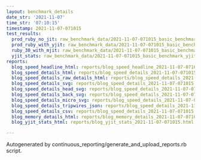 ```yaml
---
layout: benchmark_details
date_str: '2021-11-07'
time_str: '07:10:15'
timestamp: 2021-11-07-071015
test_results:
  prod_ruby_no_jit: raw_benchmark_data/2021-11-07-071015_basic_benchmark_prod_ruby_no_jit.json
  prod_ruby_with_yjit: raw_benchmark_data/2021-11-07-071015_basic_benchmark_prod_ruby_with_yjit.json
  ruby_30_with_mjit: raw_benchmark_data/2021-11-07-071015_basic_benchmark_ruby_30_with_mjit.json
  yjit_stats: raw_benchmark_data/2021-11-07-071015_basic_benchmark_yjit_stats.json
reports:
  blog_speed_headline_html: reports/blog_speed_headline_2021-11-07-071015.html
  blog_speed_details_html: reports/blog_speed_details_2021-11-07-071015.html
  blog_speed_details_raw_details_html: reports/blog_speed_details_2021-11-07-071015.raw_details.html
  blog_speed_details_svg: reports/blog_speed_details_2021-11-07-071015.svg
  blog_speed_details_head_svg: reports/blog_speed_details_2021-11-07-071015.head.svg
  blog_speed_details_back_svg: reports/blog_speed_details_2021-11-07-071015.back.svg
  blog_speed_details_micro_svg: reports/blog_speed_details_2021-11-07-071015.micro.svg
  blog_speed_details_tripwires_json: reports/blog_speed_details_2021-11-07-071015.tripwires.json
  blog_speed_details_csv: reports/blog_speed_details_2021-11-07-071015.csv
  blog_memory_details_html: reports/blog_memory_details_2021-11-07-071015.html
  blog_yjit_stats_html: reports/blog_yjit_stats_2021-11-07-071015.html

---
```

Autogenerated by continuous_reporting/generate_and_upload_reports.rb script.
